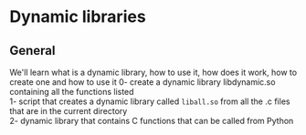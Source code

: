 <h1>Dynamic libraries</h1>
<h2>General</h2>
We'll learn what is a dynamic library, how to use it, how does it work, how to create one and how to use it
0- create a dynamic library libdynamic.so containing all the functions listed</br>
1- script that creates a dynamic library called <code>liball.so</code> from all the .c files that are in the current directory</br>
2- dynamic library that contains C functions that can be called from Python</br>
